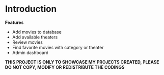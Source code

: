 Introduction
============

**Features**
- Add movies to database
- Add available theaters
- Review movies
- Find favorite movies with category or theater
- Admin dashboard

**THIS PROJECT IS ONLY TO SHOWCASE MY PROJECTS CREATED, PLEASE DO NOT COPY, MODIFY OR REDISTRIBUTE THE CODINGS**
